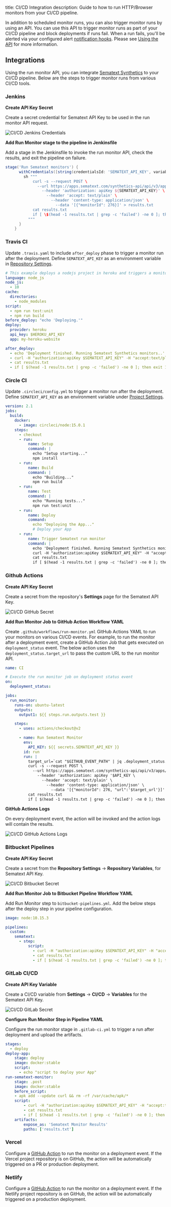 title: CI/CD Integration
description: Guide to how to run HTTP/Browser monitors from your CI/CD pipeline.

In addition to scheduled monitor runs, you can also trigger monitor runs by using an API. You can use this API to trigger monitor runs as part of your CI/CD pipeline and block deployments if runs fail. When a run fails, you'll be alerted via your configured alert [notification hooks](../alerts/alert-notifications.md). Please see [Using the API](./using-the-api.md) for more information.

## Integrations

Using the run monitor API, you can integrate [Sematext Synthetics](./index.md) to your CI/CD pipeline. Below are the steps to trigger monitor runs from various CI/CD tools.

### Jenkins

**Create API Key Secret**

Create a secret credential for Sematext API Key to be used in the run monitor API request.

<img
  class="content-modal-image"
  alt="CI/CD Jenkins Credentials"
  src="../../images/synthetics/ci-cd-jenkins-secret.png"
  title="Add Secret Credential in Jenkins"
/>

**Add Run Monitor stage to the pipeline in Jenkinsfile**

Add a stage in the Jenkinsfile to invoke the run monitor API, check the results, and exit the pipeline on failure. 

```groovy
stage('Run Sematext monitors') {
      withCredentials([string(credentialsId: 'SEMATEXT_API_KEY', variable: 'SEMATEXT_API_KEY')]) {
        sh """
            curl -s --request POST \
              --url https://apps.sematext.com/synthetics-api/api/v3/apps/12345/monitors/runs \
                --header 'authorization: apiKey ${SEMATEXT_API_KEY}' \
                  --header 'accept: text/plain' \
                    --header 'content-type: application/json' \
                      --data '[{"monitorId": 276}]' > results.txt
            cat results.txt
            if [ \$(head -1 results.txt | grep -c 'failed') -ne 0 ]; then exit 1; fi
          """
      }
    }
```

### Travis CI

Update `.travis.yaml` to include `after_deploy` phase to trigger a monitor run after the deployment. Define `SEMATEXT_API_KEY` as an environment variable in [Repository Settings](https://docs.travis-ci.com/user/environment-variables/#defining-variables-in-repository-settings).

```yaml
# This example deploys a nodejs project in heroku and triggers a monitor run after the deployment. 
language: node_js
node_js:
  - 10
cache:
  directories:
    - node_modules
script:
  - npm run test:unit
  - npm run build
before_deploy: "echo 'Deploying.'"
deploy:
  provider: heroku
  api_key: $HEROKU_API_KEY
  app: my-heroku-website

after_deploy: 
  - echo 'Deployment finished. Running Sematext Synthetics monitors..'
  - curl -H "authorization:apiKey $SEMATEXT_API_KEY" -H "accept:text/plain" -H "content-type:application/json" -s -X POST -d "[{\"monitorId\":276}]" https://apps.sematext.com/synthetics-api/api/v3/apps/12345/monitors/runs > results.txt
  - cat results.txt
  - if [ $(head -1 results.txt | grep -c 'failed') -ne 0 ]; then exit 1; fi
```

### Circle CI

Update `.circleci/config.yml` to trigger a monitor run after the deployment. Define `SEMATEXT_API_KEY` as an environment variable under [Project Settings](https://circleci.com/docs/2.0/env-vars/#setting-an-environment-variable-in-a-project).

```yaml
version: 2.1
jobs:
  build:
    docker:
      - image: circleci/node:15.0.1
    steps:
      - checkout
      - run:
          name: Setup
          command: |
            echo "Setup starting..."
            npm install
      - run:
          name: Build
          command: |
            echo "Building..."
            npm run build
      - run:
          name: Test
          command: |
            echo "Running tests..."
            npm run test:unit
      - run:
          name: Deploy
          command: 
            echo "Deploying the App..."
            # Deploy your App
      - run:
          name: Trigger Sematext run monitor
          command: |
            echo 'Deployment finished. Running Sematext Synthetics monitors..'
            curl -H "authorization:apiKey $SEMATEXT_API_KEY" -H "accept:text/plain" -H "content-type:application/json" -s -X POST -d "[{\"monitorId\":276}]" https://apps.sematext.com/synthetics-api/api/v3/apps/12345/monitors/runs > results.txt
            cat results.txt
            if [ $(head -1 results.txt | grep -c 'failed') -ne 0 ]; then exit 1; fi
```

### Github Actions

**Create API Key Secret**

Create a secret from the repository's **Settings** page for the Sematext API Key.

<img
  class="content-modal-image"
  alt="CI/CD GitHub Secret"
  src="../../images/synthetics/ci-cd-github-secret.png"
  title="Add Secret in Github"
/>

**Add Run Monitor Job to GitHub Action Workflow YAML**

Create `.github/workflows/run-monitor.yml` GitHub Actions YAML to run your monitors on various CI/CD events. For example, to run the monitor after a deployment event, create a GitHub Action Job that gets executed on `deployment_status` event. The below action uses the `deployment_status.target_url` to pass the custom URL to the run monitor API.

```yaml
name: CI

# Execute the run monitor job on deployment status event
on:
  deployment_status:

jobs:
  run_monitor:
    runs-on: ubuntu-latest
    outputs:
      output1: ${{ steps.run.outputs.test }}

    steps:
      - uses: actions/checkout@v2

      - name: Run Sematext Monitor
        env:
          API_KEY: ${{ secrets.SEMATEXT_API_KEY }}
        id: run
        run: |
          target_url=`cat "$GITHUB_EVENT_PATH" | jq .deployment_status.target_url`
          curl -s --request POST \
            --url https://apps.sematext.com/synthetics-api/api/v3/apps/12345/monitors/runs \
              --header 'authorization: apiKey '$API_KEY \
                --header 'accept: text/plain' \
                  --header 'content-type: application/json' \
                    --data '[{"monitorId": 276, "url":'$target_url'}]' > results.txt
          cat results.txt
          if [ $(head -1 results.txt | grep -c 'failed') -ne 0 ]; then exit 1; fi
```

**GitHub Actions Logs**

On every deployment event, the action will be invoked and the action logs will contain the results.

<img
  class="content-modal-image"
  alt="CI/CD GitHub Actions Logs"
  src="../../images/synthetics/ci-cd-github-actions-log.png"
  title="GitHub Actions Logs"
/>


### Bitbucket Pipelines

**Create API Key Secret**

Create a secret from the **Repository Settings** -> **Repository Variables**, for Sematext API Key.

<img
  class="content-modal-image"
  alt="CI/CD Bitbucket Secret"
  src="../../images/synthetics/ci-cd-bitbucket-secret.png"
  title="Add Secret in BitBucket"
/>

**Add Run Monitor Job to Bitbucket Pipeline Workflow YAML**

Add Run Monitor step to `bitbucket-pipelines.yml`. Add the below steps after the deploy step in your pipeline configuration.

```yaml
image: node:10.15.3

pipelines:
  custom:
    sematext:
      - step:
          script:
            - curl -H "authorization:apiKey $SEMATEXT_API_KEY" -H "accept:text/plain" -H "content-type:application/json" -s -X POST -d "[{\"monitorId\":276}]" https://apps.sematext.com/synthetics-api/api/v3/apps/12345/monitors/runs > results.txt
            - cat results.txt
            - if [ $(head -1 results.txt | grep -c 'failed') -ne 0 ]; then exit 1; fi

```

### GitLab CI/CD

**Create API Key Variable**

Create a CI/CD variable from **Settings** -> **CI/CD** -> **Variables** for the Sematext API Key.

<img
  class="content-modal-image"
  alt="CI/CD GitLab Secret"
  src="../../images/synthetics/ci-cd-gitlab-secret.png"
  title="Add Secret in GitLab"
/>

**Configure Run Monitor Step in Pipeline YAML**

Configure the run monitor stage in `.gitlab-ci.yml` to trigger a run after deployment and upload the artifacts.

```yaml
stages:
  - deploy
deploy-app:
    stage: deploy
    image: docker:stable
    script:
      - echo "script to deploy your App"
run-sematext-monitor:
    stage: .post
    image: docker:stable
    before_script:
    - apk add --update curl && rm -rf /var/cache/apk/*
    script:
        - curl -H "authorization:apiKey $SEMATEXT_API_KEY" -H "accept:text/plain" -H "content-type:application/json" -s -X POST -d "[{\"monitorId\":276}]" https://apps.sematext.com/synthetics-api/api/v3/apps/12345/monitors/runs > results.txt
        - cat results.txt
        - if [ $(head -1 results.txt | grep -c 'failed') -ne 0 ]; then exit 1; fi
    artifacts:
        expose_as: 'Sematext Monitor Results'
        paths: ['results.txt']
```

### Vercel

Configure a [GitHub Action](#github-actions) to run the monitor on a deployment event. If the Vercel project repository is on GitHub, the action will be automatically triggered on a PR or production deployment.

### Netlify

Configure a [GitHub Action](#github-actions) to run the monitor on a deployment event. If the Netlify project repository is on GitHub, the action will be automatically triggered on a production deployment.
